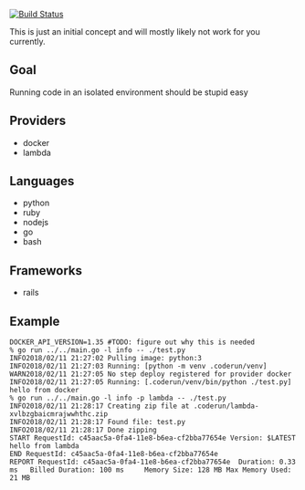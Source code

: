 [![Build Status](https://travis-ci.org/RyanJarv/coderun.svg?branch=master)](https://travis-ci.org/RyanJarv/coderun)

This is just an initial concept and will mostly likely not work for you currently.

## Goal
Running code in an isolated environment should be stupid easy

## Providers
* docker
* lambda

## Languages
* python
* ruby
* nodejs
* go
* bash

## Frameworks
* rails

## Example
```
DOCKER_API_VERSION=1.35 #TODO: figure out why this is needed
% go run ../../main.go -l info -- ./test.py
INFO2018/02/11 21:27:02 Pulling image: python:3
INFO2018/02/11 21:27:03 Running: [python -m venv .coderun/venv]
WARN2018/02/11 21:27:05 No step deploy registered for provider docker
INFO2018/02/11 21:27:05 Running: [.coderun/venv/bin/python ./test.py]
hello from docker
% go run ../../main.go -l info -p lambda -- ./test.py
INFO2018/02/11 21:28:17 Creating zip file at .coderun/lambda-xvlbzgbaicmrajwwhthc.zip
INFO2018/02/11 21:28:17 Found file: test.py
INFO2018/02/11 21:28:17 Done zipping
START RequestId: c45aac5a-0fa4-11e8-b6ea-cf2bba77654e Version: $LATEST
hello from lambda
END RequestId: c45aac5a-0fa4-11e8-b6ea-cf2bba77654e
REPORT RequestId: c45aac5a-0fa4-11e8-b6ea-cf2bba77654e  Duration: 0.33 ms   Billed Duration: 100 ms     Memory Size: 128 MB Max Memory Used: 21 MB  
```

